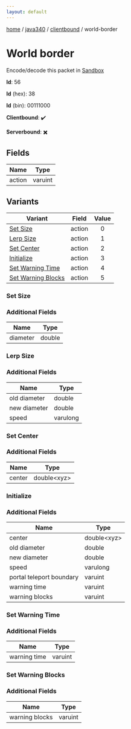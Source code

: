 ```yaml
---
layout: default
---
```


[home](/)  /  [java340](/protocol/java340)  /  [clientbound](/protocol/java340/clientbound)  /  world-border

# World border

Encode/decode this packet in [Sandbox](../../../sandbox/java340#Clientbound.WorldBorder)

**Id**: 56

**Id** (hex): 38

**Id** (bin): 00111000

**Clientbound**: ✔️

**Serverbound**: ✖️

## Fields

Name | Type
---|---
action | varuint

## Variants

Variant | Field | Value
---|---|:---:
[Set Size](#set_size) | action | 0
[Lerp Size](#lerp_size) | action | 1
[Set Center](#set_center) | action | 2
[Initialize](#initialize) | action | 3
[Set Warning Time](#set_warning_time) | action | 4
[Set Warning Blocks](#set_warning_blocks) | action | 5

### Set Size

### Additional Fields

Name | Type
---|---
diameter | double

### Lerp Size

### Additional Fields

Name | Type
---|---
old diameter | double
new diameter | double
speed | varulong

### Set Center

### Additional Fields

Name | Type
---|---
center | double&lt;xyz&gt;

### Initialize

### Additional Fields

Name | Type
---|---
center | double&lt;xyz&gt;
old diameter | double
new diameter | double
speed | varulong
portal teleport boundary | varuint
warning time | varuint
warning blocks | varuint

### Set Warning Time

### Additional Fields

Name | Type
---|---
warning time | varuint

### Set Warning Blocks

### Additional Fields

Name | Type
---|---
warning blocks | varuint
